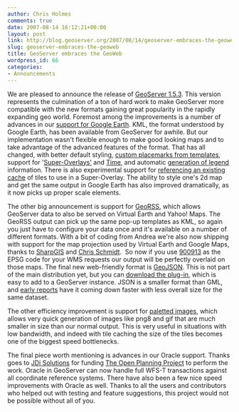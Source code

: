 ```yaml
---
author: Chris Holmes
comments: true
date: 2007-08-14 16:12:21+00:00
layout: post
link: http://blog.geoserver.org/2007/08/14/geoserver-embraces-the-geoweb/
slug: geoserver-embraces-the-geoweb
title: GeoServer embraces the GeoWeb
wordpress_id: 66
categories:
- Announcements
---
```


We are pleased to announce the release of [GeoServer 1.5.3](http://docs.codehaus.org/display/GEOS/GeoServer+1.5.3).  This version represents the culmination of a ton of hard work to make GeoServer more compatible with the new formats gaining great popularity in the rapidly expanding geo world.  Foremost among the improvements is a number of advances in our [support for Google Earth](http://docs.codehaus.org/display/GEOSDOC/Google+Earth).  KML, the format understood by Google Earth, has been available from GeoServer for awhile.  But our implementation wasn't flexible enough to make good looking maps and to take advantage of the advanced features of the format.  That has all changed, with better default styling, [custom placemarks from templates](http://docs.codehaus.org/display/GEOSDOC/01-Placemark+Templates), support for '[Super-Overlays'](http://docs.codehaus.org/display/GEOSDOC/05-KML+Super+Overlays) and [Time](http://docs.codehaus.org/display/GEOSDOC/02-Time+Templates), and automatic [generation of legend](http://docs.codehaus.org/display/GEOSDOC/04-Legend+Overlays) information.  There is also experimental support for [referencing an existing cache](http://docs.codehaus.org/display/GEOSDOC/03-Super+Overlays+and+TileCache) of tiles to use in a Super-Overlay.  The ability to style one's 2d map and get the same output in Google Earth has also improved dramatically, as it now picks up proper scale elements.

The other big announcement is support for [GeoRSS](http://docs.codehaus.org/display/GEOSDOC/GeoRSS), which allows GeoServer data to also be served on Virtual Earth and Yahoo! Maps.  The GeoRSS output can pick up the same pop-up templates as KML, so again you just have to configure your data once and it's available on a number of different formats.   With a bit of coding from Andrea we're also now shipping with support for the map projection used by Virtual Earth and Google Maps, thanks to [SharpGIS](http://www.sharpgis.net/2007/07/27/TheMicrosoftLiveMapsAndGoogleMapsProjection.aspx) and [Chris Schmidt](http://crschmidt.net/blog/archives/238/understanding-googles-projection-slightly-anyway/).   So now if you use [900913](http://crschmidt.net/blog/archives/243/google-projection-900913/) as the EPSG code for your WMS requests our output will be perfectly overlaid on those maps.  The final new web-friendly format is [GeoJSON](http://geojson.org).  This is not part of the main distribution yet, but you can [download the plug-in](http://downloads.sourceforge.net/geoserver/geojson-1.0-RC1.zip), which is easy to add to a GeoServer instance.  JSON is a smaller format than GML, and [early reports](http://ctuot.twoday.net/stories/4132499/) have it coming down faster with less overall size for the same dataset.

The other efficiency improvement is support for [paletted images](http://docs.codehaus.org/display/GEOSDOC/Paletted+images+tutorial), which allows very quick generation of images like png8 and gif that are much smaller in size than our normal output.  This is very useful in situations with low bandwidth, and indeed with tile caching the size of the tiles becomes one of the biggest speed bottlenecks.

The final piece worth mentioning is advances in our Oracle support.  Thanks goes to [JDi Solutions](http://jdi-solutions.co.uk/) for funding [The Open Planning Project](http://topp.openplans.org) to perform the work.  Oracle in GeoServer can now handle full WFS-T transactions against all coordinate reference systems.  There have also been a few nice speed improvements with Oracle as well.  Thanks to all the users and contributors who helped out with testing and feature suggestions, this project would not be possible without all of you.
